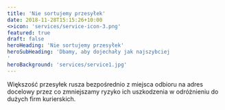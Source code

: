 ```yaml
---
title: 'Nie sortujemy przesyłek'
date: 2018-11-28T15:15:26+10:00
<>icon: 'services/service-icon-3.png'
featured: true
draft: false
heroHeading: 'Nie sortujemy przesyłek'
heroSubHeading: 'Dbamy, aby dojechały jak najszybciej
'
heroBackground: 'services/service1.jpg'
---
```


Większość przesyłek rusza bezpośrednio z miejsca odbioru na adres docelowy przez co zmniejszamy ryzyko ich uszkodzenia w odróżnieniu do dużych firm kurierskich. 
